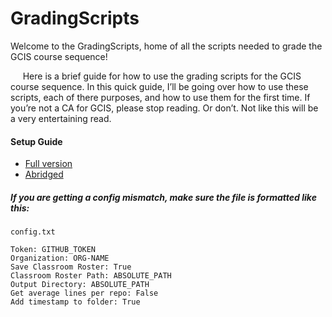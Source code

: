 # GradingScripts
Welcome to the GradingScripts, home of all the scripts needed to grade the GCIS course sequence!

&nbsp;&nbsp;&nbsp;&nbsp;&nbsp;Here is a brief guide for how to use the grading scripts for the GCIS course sequence. In this quick guide, I’ll be going over how to use these scripts, each of there purposes, and how to use them for the first time. If you’re not a CA for GCIS, please stop reading. Or don’t. Not like this will be a very entertaining read.

#### Setup Guide
- [Full version](README_ORIG.md)
- [Abridged](README_ALT.md)

##### If you are getting a config mismatch, make sure the file is formatted like this:
`config.txt`
```
Token: GITHUB_TOKEN
Organization: ORG-NAME
Save Classroom Roster: True
Classroom Roster Path: ABSOLUTE_PATH
Output Directory: ABSOLUTE_PATH
Get average lines per repo: False
Add timestamp to folder: True
```
